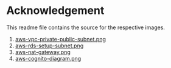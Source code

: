 # Acknowledgement

This readme file contains the source for the respective images.

1. [aws-vpc-private-public-subnet.png](https://docs.aws.amazon.com/images/vpc/latest/userguide/images/default-vpc-diagram.png)
2. [aws-rds-setup-subnet.png](https://docs.aws.amazon.com/images/AmazonRDS/latest/UserGuide/images/con-VPC-sec-grp.png)
3. [aws-nat-gateway.png](https://docs.aws.amazon.com/images/vpc/latest/userguide/images/public-nat-gateway-diagram.png)
3. [aws-cognito-diagram.png](https://docs.aws.amazon.com/images/cognito/latest/developerguide/images/scenario-api-gateway.png)